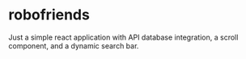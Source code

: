 # robofriends

Just a simple react application with API database integration, a scroll component, and a dynamic search bar.
